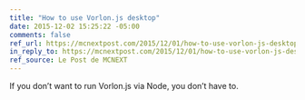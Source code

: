 ```yaml
---
title: "How to use Vorlon.js desktop"
date: 2015-12-02 15:25:22 -05:00
comments: false
ref_url: https://mcnextpost.com/2015/12/01/how-to-use-vorlon-js-desktop/
in_reply_to: https://mcnextpost.com/2015/12/01/how-to-use-vorlon-js-desktop/
ref_source: Le Post de MCNEXT
---
```


If you don’t want to run Vorlon.js via Node, you don’t have to.